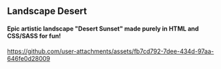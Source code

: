 ## Landscape Desert

#### Epic artistic landscape "Desert Sunset" made purely in HTML and CSS/SASS for fun!

https://github.com/user-attachments/assets/fb7cd792-7dee-434d-97aa-646fe0d28009
